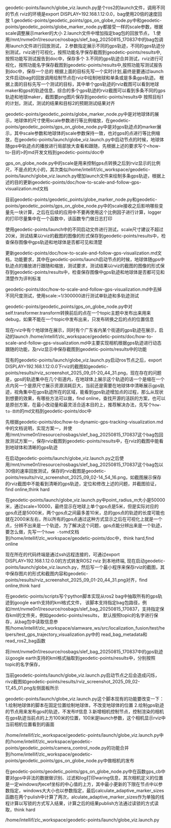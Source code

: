 <background>
geodetic-points/launch/globe_viz.launch.py是个ros2的launch文件，调用不同的节点
rviz的环境是export DISPLAY=192.168.1.12:0.0，bag使用20倍的速度回放
</background>
<need>
1.geodetic-points/geodetic_points/gps_on_globe_node.py中和geodetic-points/geodetic_points/globe_marker_node.py都接受一样的scale参数，根据scale调整展示marker的大小
2.launch文件中增加指定bag包的回放节点，
</need>
<test>
1.使用/mnt/nvme0n1/resource/rosbags/slef_bag_20250815_170837中的bag包调用launch文件进行回放测试，
2.参数指定展示不同的gps轨迹，不同的gps轨迹分别测试，rviz进行可视化，按照功能名字保存截图到geodetic-points/results中,按照功能写测试报告到doc中，保存多个
3.不同的gps轨迹合并测试，rviz进行可视化，按照功能名字保存截图到geodetic-points/results中,按照功能写测试报告到doc中，保存一个总的
</test>
<target1>
根据上面的目标先写一个实时计划,最终是要通过launch文件启动bag的回放调用绘制节点在rviz中绘制地球和单条或是多条gps轨迹。
</target1>
<target2>
根据上面的目标先写一个测试的目标，其中单个gps轨迹的rviz截图可以看到地球maker和gps的轨迹信息，综合的多个gps轨迹的rviz截图可以看到多条不同的gps轨迹和地球maker，截图要png图片保存到geodetic-points/results中
</target2>
<target3>
按照目标1的计划，测试，测试的结果和目标2的预期测试结果对齐
</target3>

geodetic-points/geodetic_points/globe_marker_node.py中是对地球体的展示，地球体的尺寸使用scale参数进行等比例缩放，在geodetic-points/geodetic_points/gps_on_globe_node.py中是对gps轨迹点的marker展示，其中scale参数和地球体的scale参数保持一致，也对gps的点进行等比例缩放，在geodetic-points/launch/globe_viz.launch.py中启动节点的时候，地球体随gps中轨迹点的播放进行局部放大查看和跟随，先根据上述的要求写个<how-to-目的>的md开发文档到geodetic-points/doc中

gps_on_globe_node.py中的scale是用来控制gps点转换之后到rviz显示的比例尺，不是点的大小的，其次类似/home/intellif/zlc_workspace/geodetic-points/launch/globe_viz.launch.py增加launch文件来绘制多条gps轨迹，根据上述的目的更新geodetic-points/doc/how-to-scale-and-follow-gps-visualization.md文档

目前geodetic-points/geodetic_points/globe_marker_node.py和geodetic-points/geodetic_points/gps_on_globe_node.py中的scale接收之后影响哪些变量先一块计算，之后在后续的应用中不要再使用这个比例因子进行计算，logger的打印尽量集中在一个函数中，该函数专门做日志打印


使用geodetic-points/launch中的不同启动文件进行测试，scale尺寸建议不超过20米，测试结果以rviz的截图的图像的形式保存到geodetic-points/results中，检查保存图像中gps轨迹和地球体是否都可见和清楚



更新geodetic-points/doc/how-to-scale-and-follow-gps-visualization.md文档，功能要求，其中在geodetic-points/launch启动节点的时候，地球体随gps中轨迹点的播放进行跟随和缩放，测试要求，测试结果以rviz的截图的图像的形式保存到geodetic-points/results中，检查保存图像中gps轨迹和地球体是否都可见和清楚作为评判标准


geodetic-points/doc/how-to-scale-and-follow-gps-visualization.md中去掉不同尺度测试，使用scale:=1/300000进行测试单轨迹和多轨迹测试


geodetic-points/geodetic_points/gps_on_globe_node.py中对self.transformer.transform转换前后的点在一个topic主题中发布出来用来debug，如果不能在一个topic中发布出来，只发布转换之后的点的位置信息

现在rviz中有个地球体在展示，同时有个广东省内某个街道的gps轨迹在展示，启动的launch
/home/intellif/zlc_workspace/geodetic-points/doc/how-to-scale-and-follow-gps-visualization.md中主要实现相机根据gps轨迹进行动态跟随的功能，及rviz显示中保存截图到geodetic-points/results中的功能



现有的geodetic-points/launch/globe_viz.launch.py启动ros节点之后，export DISPLAY=192.168.1.12:0.0下rviz的截图如geodetic-points/results/rviz_screenshot_2025_09_01-20_44_31.png，现在存在的问题是，gps的轨迹集中在几个街道内，在地球体上展示这个轨迹的话一个是缩在一个点内另一个是原尺寸展示资源消耗巨大，当前还是需要在地球体中清晰展示gps轨迹，视角集中在gps轨迹所在的区域，能看到gps轨迹增加点的过程，那么从现状到想要的效果，有哪些方法可以做，find online，查找开源的活跃的方案，也可以是原创方案，在最小改动量和最灵活合适本目的上，推荐解决办法，先写个`how-to-目的`的md文档到geodetic-points/doc中


先根据geodetic-points/doc/how-to-dynamic-gps-tracking-visualization.md中的文档说明，实现方案一，并使用/mnt/nvme0n1/resource/rosbags/slef_bag_20250815_170837这个bag包回放测试方案一，保存rviz截图到geodetic-points/results中，在rviz的截图中能看到地球体和清晰的gps轨迹

在启动geodetic-points/launch/globe_viz.launch.py之后使用/mnt/nvme0n1/resource/rosbags/slef_bag_20250815_170837这个bag包以30倍的速率回放测试，保存的rviz截图是geodetic-points/results/rviz_screenshot_2025_09_02-14_54_16.png，如截图展示保存的rviz截图中不能看到清晰的gps轨迹，定位和修改上述的问题，并截图验证，find online,think hard

在geodetic-points/launch/globe_viz.launch.py中point_radius_m大小是50000米，通过scale=10000，最终显示在地球上单个gps点是5米，但是实际对应的gps点还是5000米，两个gps点之间最多差10米，总的gps点的轨迹的长度可能也就在2000米左右，所以所有的gps点通过这种方式显示之后在可视化上就是一个点，分辨不出来是一个轨迹，为了解决这个问题，gps点能分辨出来是一个轨迹，要怎么做，先写一个`howe -to`md文档到/home/intellif/zlc_workspace/geodetic-points/doc中，think hard,find online


现在所在的代码终端是通过ssh远程连接的，可通过export DISPLAY=192.168.1.12:0.0的方式转发ROS2 rviz 到本地终端,
现在启动geodetic-points/launch/globe_viz.launch.py，然后写一个最小程序来保存rviz的截图，其中保存图片的形式和截图内容和geodetic-points/results/rviz_screenshot_2025_09_01-20_44_31.png对齐，find online,think hard


在geodetic-points/scripts写个python脚本实现从ros2 bag中抽取所有的gps轨迹到google earth支持的kml格式文件，
该脚本支持指定bag包路径，例如/mnt/nvme0n1/resource/rosbags/slef_bag_20250815_170837，支持指定保存kml的文件夹，例如geodetic-points/results，
默认按照topic的名字进行保存，从bag包中读取信息参照/home/intellif/zlc_workspace/slamware_ws/src/localization_fusion/test/helpers/test_gps_trajectory_visualization.py中的
read_bag_metadata和read_ros2_bag函数

将/mnt/nvme0n1/resource/rosbags/slef_bag_20250815_170837中的gps轨迹以google earth支持的kml格式抽取到geodetic-points/results中，分别按照topic的名字保存，




当前geodetic-points/launch/globe_viz.launch.py启动节点之后会造成闪烁，rivz截图如geodetic-points/results/rviz_screenshot_2025_09_02-17_45_01.png左侧面板所示




geodetic-points/launch/globe_viz.launch.py这个脚本现有的功能要改变一下：
1.绘制地球体的脚本在固定位置绘制地球体，不改变地球体的位置
2.绘制gps轨迹的节点用来发布gps的轨迹，不发布tf信息
3.新增相机控制节点，控制渲染的相机在gps轨迹当前点的上方100米的位置，100米是launch参数，这个相机显示rviz中当前相机位置看到的画面



/home/intellif/zlc_workspace/geodetic-points/launch/globe_viz.launch.py中的/home/intellif/zlc_workspace/geodetic-points/geodetic_points/camera_control_node.py的功能合并到/home/intellif/zlc_workspace/geodetic-points/geodetic_points/gps_on_globe_node.py中做相机的发布

在geodetic-points/geodetic_points/gps_on_globe_node.py中在函数gps_cb中要对gps中非法的数据做识别、过滤和log打印waring信息，其次相机定义的位置是一定windows内ecef坐标的中心值的上方，其中最小更新的下限在节点中以参数指定，windows大大小也以参数指定，最后calculate_adaptive_marker_sizes函数在两个pulish中计算了两次，alculate_adaptive_marker_sizes作为单独的线程计算以写锁的方式写入结果，计算之后的结果publish方法通过读锁的方式读取，think hard


/home/intellif/zlc_workspace/geodetic-points/launch/globe_viz.launch.py

